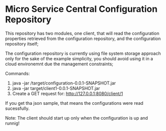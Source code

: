 # Micro Service Central Configuration Repository

This repository has two modules, one client, that will read the configuration properties retrieved from the configuration repository, and the configuration repository itself;

The configuration repository is currently using file system storage approach only for the sake of the example simplicity, you should avoid using it in a cloud environemnt due the management constraints;

Commands:

 1. java -jar <ms-repository-project-location>/target/configuration-0.0.1-SNAPSHOT.jar
 2. java -jar <client1-project-location>target/client1-0.0.1-SNAPSHOT.jar
 3. Create a GET request for: http://127.0.0.1:8080/client/1
  
  
  If you get tha json sample, that means the configurations were read sucessfully.
  
  Note: The client should start up only when the configuration is up and runnig!



